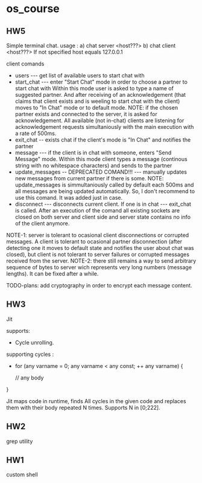 # os_course

## HW5
Simple terminal chat.
usage :
  a) chat server <port> <host???>
  b) chat client <port> <host???>
If not specified host equals 127.0.0.1
  
client comands
   * users --- get list of available users to start chat with
   * start_chat --- enter "Start Chat" mode in order to choose a partner to start chat with
      Within this mode user is asked to type a name of suggested partner. And after receiving of an acknowledgement (that        claims that client exists and is weeling to start chat with the client) moves to "In Chat" mode or to default mode.
   NOTE: if the chosen partner exists and connected to the server, it is asked for acknowledgement. All available (not in-chat) clients are listening for acknowledgement requests simultaniously with the main execution with a rate of 500ms.
   * exit_chat -- exists chat if the client's mode is "In Chat" and notifies the partner
   * message --- if the client is in chat with someone, enters "Send Message" mode.
      Within this mode client types a message (continous string with no whitespace characters) and sends to the partner
   * update_messages -- DEPRECATED COMAND!!! --- manually updates new messages from current partner if there is some.
   NOTE: update_messages is simmultaniously called by default each 500ms and all messages are being updated automatically. So, I don't recommend to use this comand. It was added just in case.
   * disconnect --- disconnects current client. If one is in chat --- exit_chat is called. After an execution of the comand all existing sockets are closed on both server and client side and server state contains no info of the client anymore.
   
NOTE-1: server is tolerant to ocasional client disconnections or corrupted messages. A client is tolerant to ocasional partner disconnection (after detecting one it moves to default state and notifies the user about chat was closed), but client is not tolerant to server failures or corrupted messages received from the server.
NOTE-2: there still remains a way to send arbitrary sequence of bytes to server wich represents very long numbers (message lengths). It can be fixed after a while.

TODO-plans: add cryptography in order to encrypt each message content. 

## HW3
Jit

supports:
  * Cycle unrolling.
  
supporting cycles :
  * for (any varname = 0; any varname < any const; ++ any varname) {
  
     // any body
     
  }
  
Jit maps code in runtime, finds All cycles in the given code and replaces them with their body repeated N times. Supports N in [0;222].

## HW2
grep utility

## HW1
custom shell
